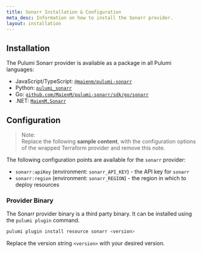 ```yaml
---
title: Sonarr Installation & Configuration
meta_desc: Information on how to install the Sonarr provider.
layout: installation
---
```


## Installation

The Pulumi Sonarr provider is available as a package in all Pulumi languages:

* JavaScript/TypeScript: [`@maienm/pulumi-sonarr`](https://www.npmjs.com/package/@maienm/pulumi-sonarr)
* Python: [`pulumi_sonarr`](https://pypi.org/project/pulumi_sonarr/)
* Go: [`github.com/MaienM/pulumi-sonarr/sdk/go/sonarr`](https://pkg.go.dev/github.com/MaienM/pulumi-sonarr/sdk/go/sonarr)
* .NET: [`MaienM.Sonarr`](https://www.nuget.org/packages/MaienM.Sonarr)


## Configuration

> Note:  
> Replace the following **sample content**, with the configuration options
> of the wrapped Terraform provider and remove this note.

The following configuration points are available for the `sonarr` provider:

- `sonarr:apiKey` (environment: `sonarr_API_KEY`) - the API key for `sonarr`
- `sonarr:region` (environment: `sonarr_REGION`) - the region in which to deploy resources

### Provider Binary

The Sonarr provider binary is a third party binary. It can be installed using the `pulumi plugin` command.

```bash
pulumi plugin install resource sonarr <version>
```

Replace the version string `<version>` with your desired version.
